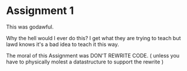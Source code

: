 # Assignment 1
This was godawful.

Why the hell would I ever do this? I get what they
are trying to teach but lawd knows it's a bad idea
to teach it this way.

The moral of this Assignment was DON'T REWRITE CODE.
( unless you have to physically molest a datastructure to support the rewrite )
